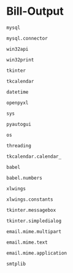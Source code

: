 # Bill-Output

```
mysql
```

```
mysql.connector
```

```
win32api
```

```
win32print
```

```
tkinter
```

```
tkcalendar
```

```
datetime
```

```
openpyxl
```

```
sys
```

```
pyautogui
```

```
os
```

```
threading
```

```
tkcalendar.calendar_
```

```
babel
```

```
babel.numbers
```

```
xlwings
```

```
xlwings.constants
```

```
tkinter.messagebox
```

```
tkinter.simpledialog
```

```
email.mime.multipart
```

```
email.mime.text
```

```
email.mime.application
```

```
smtplib
```



